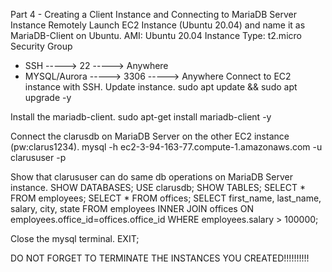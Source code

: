 Part 4 - Creating a Client Instance and Connecting to MariaDB Server Instance Remotely
Launch EC2 Instance (Ubuntu 20.04) and name it as MariaDB-Client on Ubuntu.
AMI: Ubuntu 20.04
Instance Type: t2.micro
Security Group
- SSH -----> 22 -----> Anywhere
- MYSQL/Aurora -----> 3306 -----> Anywhere
Connect to EC2 instance with SSH.
Update instance.
sudo apt update && sudo apt upgrade -y

Install the mariadb-client.
sudo apt-get install mariadb-client -y

Connect the clarusdb on MariaDB Server on the other EC2 instance (pw:clarus1234).
mysql -h ec2-3-94-163-77.compute-1.amazonaws.com -u clarususer -p

Show that clarususer can do same db operations on MariaDB Server instance.
SHOW DATABASES; USE clarusdb; SHOW TABLES; SELECT * FROM employees; SELECT * FROM offices; SELECT first_name, last_name, salary, city, state FROM employees INNER JOIN offices ON employees.office_id=offices.office_id WHERE employees.salary > 100000;

Close the mysql terminal.
EXIT;

DO NOT FORGET TO TERMINATE THE INSTANCES YOU CREATED!!!!!!!!!!